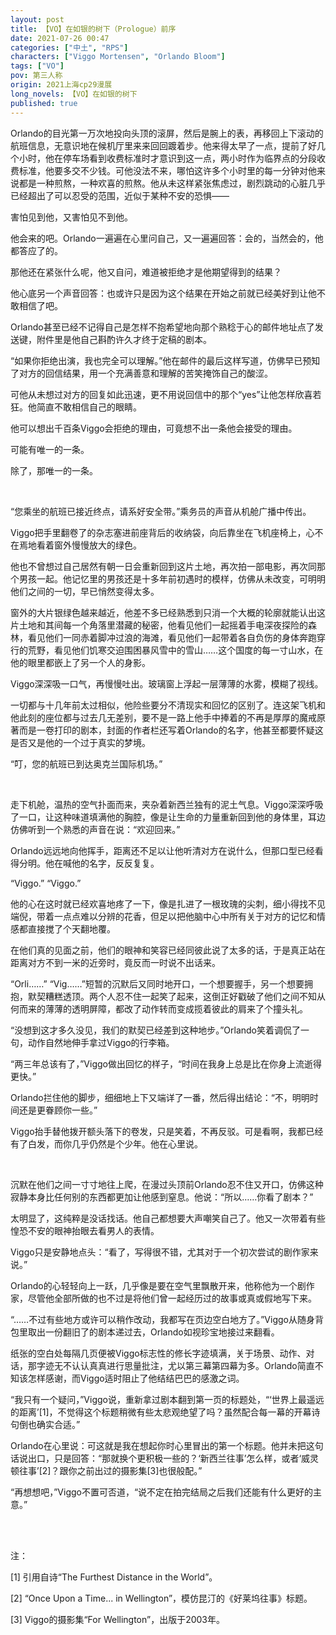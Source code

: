 ```yaml
---
layout: post
title: 【VO】在如银的树下（Prologue）前序
date: 2021-07-26 00:47
categories: ["中土", "RPS"]
characters: ["Viggo Mortensen", "Orlando Bloom"]
tags: ["VO"]
pov: 第三人称
origin: 2021上海cp29漫展
long_novels: 【VO】在如银的树下
published: true
---
```


Orlando的目光第一万次地投向头顶的滚屏，然后是腕上的表，再移回上下滚动的航班信息，无意识地在候机厅里来来回回踱着步。他来得太早了一点，提前了好几个小时，他在停车场看到收费标准时才意识到这一点，两小时作为临界点的分段收费标准，他要多交不少钱。可他没法不来，哪怕这许多个小时里的每一分钟对他来说都是一种煎熬，一种欢喜的煎熬。他从未这样紧张焦虑过，剧烈跳动的心脏几乎已经超出了可以忍受的范围，近似于某种不安的恐惧——

害怕见到他，又害怕见不到他。

他会来的吧。Orlando一遍遍在心里问自己，又一遍遍回答：会的，当然会的，他都答应了的。

那他还在紧张什么呢，他又自问，难道被拒绝才是他期望得到的结果？

他心底另一个声音回答：也或许只是因为这个结果在开始之前就已经美好到让他不敢相信了吧。

Orlando甚至已经不记得自己是怎样不抱希望地向那个熟稔于心的邮件地址点了发送键，附件里是他自己斟酌许久才终于定稿的剧本。

“如果你拒绝出演，我也完全可以理解。”他在邮件的最后这样写道，仿佛早已预知了对方的回信结果，用一个充满善意和理解的苦笑掩饰自己的酸涩。

可他从未想过对方的回复如此迅速，更不用说回信中的那个“yes”让他怎样欣喜若狂。他简直不敢相信自己的眼睛。

他可以想出千百条Viggo会拒绝的理由，可竟想不出一条他会接受的理由。

可能有唯一的一条。

除了，那唯一的一条。

<br>

“您乘坐的航班已接近终点，请系好安全带。”乘务员的声音从机舱广播中传出。

Viggo把手里翻卷了的杂志塞进前座背后的收纳袋，向后靠坐在飞机座椅上，心不在焉地看着窗外慢慢放大的绿色。

他也不曾想过自己居然有朝一日会重新回到这片土地，再次拍一部电影，再次同那个男孩一起。他记忆里的男孩还是十多年前初遇时的模样，仿佛从未改变，可明明他们之间的一切，早已悄然变得太多。

窗外的大片银绿色越来越近，他差不多已经熟悉到只消一个大概的轮廓就能认出这片土地和其间每一个角落里潜藏的秘密，他看见他们一起摇着手电深夜探险的森林，看见他们一同赤着脚冲过浪的海滩，看见他们一起带着各自负伤的身体奔跑穿行的荒野，看见他们饥寒交迫围困暴风雪中的雪山……这个国度的每一寸山水，在他的眼里都嵌上了另一个人的身影。

Viggo深深吸一口气，再慢慢吐出。玻璃窗上浮起一层薄薄的水雾，模糊了视线。

一切都与十几年前太过相似，他险些要分不清现实和回忆的区别了。连这架飞机和他此刻的座位都与过去几无差别，要不是一路上他手中捧着的不再是厚厚的魔戒原著而是一卷打印的剧本，封面的作者栏还写着Orlando的名字，他甚至都要怀疑这是否又是他的一个过于真实的梦境。

“叮，您的航班已到达奥克兰国际机场。”

<br>

走下机舱，温热的空气扑面而来，夹杂着新西兰独有的泥土气息。Viggo深深呼吸了一口，让这种味道填满他的胸腔，像是让生命的力量重新回到他的身体里，耳边仿佛听到一个熟悉的声音在说：“欢迎回来。”

Orlando远远地向他挥手，距离还不足以让他听清对方在说什么，但那口型已经看得分明。他在喊他的名字，反反复复。

“Viggo.” “Viggo.”

他的心在这时就已经欢喜地疼了一下，像是扎进了一根玫瑰的尖刺，细小得找不见端倪，带着一点点难以分辨的花香，但足以把他脑中心中所有关于对方的记忆和情感都直接搅了个天翻地覆。

在他们真的见面之前，他们的眼神和笑容已经同彼此说了太多的话，于是真正站在距离对方不到一米的近旁时，竟反而一时说不出话来。

“Orli……” “Vig……”短暂的沉默后又同时地开口，一个想要握手，另一个想要拥抱，默契糟糕透顶。两个人忍不住一起笑了起来，这倒正好戳破了他们之间不知从何而来的薄薄的透明屏障，都改了动作转而变成揽着彼此的肩来了个撞头礼。

“没想到这才多久没见，我们的默契已经差到这种地步。”Orlando笑着调侃了一句，动作自然地伸手拿过Viggo的行李箱。

“两三年总该有了，”Viggo做出回忆的样子，“时间在我身上总是比在你身上流逝得更快。”

Orlando拦住他的脚步，细细地上下又端详了一番，然后得出结论：“不，明明时间还是更眷顾你一些。”

Viggo抬手替他拨开额头落下的卷发，只是笑着，不再反驳。可是看啊，我都已经有了白发，而你几乎仍然是个少年。他在心里说。

<br>

沉默在他们之间一寸寸地往上爬，在漫过头顶前Orlando忍不住又开口，仿佛这种寂静本身比任何别的东西都更加让他感到窒息。他说：“所以……你看了剧本？”

太明显了，这纯粹是没话找话。他自己都想要大声嘲笑自己了。他又一次带着有些惶恐不安的眼神抬眼去看男人的表情。

Viggo只是安静地点头：“看了，写得很不错，尤其对于一个初次尝试的剧作家来说。”

Orlando的心轻轻向上一跃，几乎像是要在空气里飘散开来，他称他为一个剧作家，尽管他全部所做的也不过是将他们曾一起经历过的故事或真或假地写下来。

“……不过有些地方或许可以稍作改动，我都写在页边空白地方了。”Viggo从随身背包里取出一份翻旧了的剧本递过去，Orlando如视珍宝地接过来翻看。

纸张的空白处每隔几页便被Viggo标志性的修长字迹填满，关于场景、动作、对话，那字迹无不认认真真进行思量批注，尤以第三幕第四幕为多。Orlando简直不知该怎样感谢，而Viggo适时阻止了他结结巴巴的感激之词。

“我只有一个疑问，”Viggo说，重新拿过剧本翻到第一页的标题处，“‘世界上最遥远的距离’[1]，不觉得这个标题稍微有些太悲观绝望了吗？虽然配合每一幕的开幕诗句倒也确实合适。”

Orlando在心里说：可这就是我在想起你时心里冒出的第一个标题。他并未把这句话说出口，只是回答：“那就换个更积极一些的？‘新西兰往事’怎么样，或者‘威灵顿往事’[2]？跟你之前出过的摄影集[3]也很般配。”

“再想想吧，”Viggo不置可否道，“说不定在拍完结局之后我们还能有什么更好的主意。”

<br><br>

注：

[1] 引用自诗“The Furthest Distance in the World”。

[2] “Once Upon a Time... in Wellington”，模仿昆汀的《好莱坞往事》标题。

[3] Viggo的摄影集“For Wellington”，出版于2003年。
